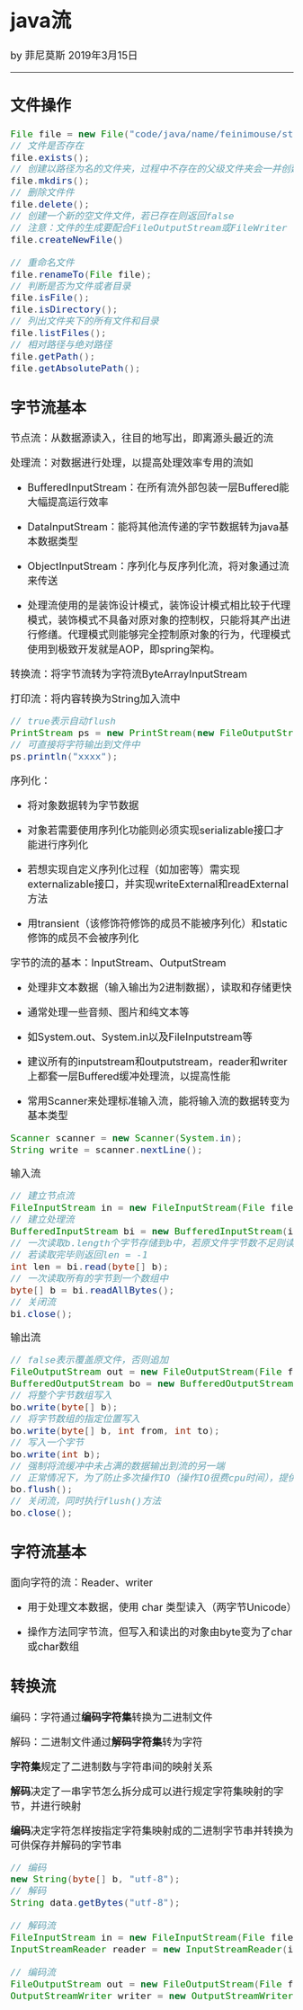 <font size="4">

# java流

by 菲尼莫斯 2019年3月15日

---

## 文件操作

```java
File file = new File("code/java/name/feinimouse/study")
// 文件是否存在
file.exists();
// 创建以路径为名的文件夹，过程中不存在的父级文件夹会一并创建
file.mkdirs();
// 删除文件件
file.delete();
// 创建一个新的空文件文件，若已存在则返回false
// 注意：文件的生成要配合FileOutputStream或FileWriter
file.createNewFile()

// 重命名文件
file.renameTo(File file);
// 判断是否为文件或者目录
file.isFile();
file.isDirectory();
// 列出文件夹下的所有文件和目录
file.listFiles();
// 相对路径与绝对路径
file.getPath();
file.getAbsolutePath();
```

## 字节流基本

节点流：从数据源读入，往目的地写出，即离源头最近的流

处理流：对数据进行处理，以提高处理效率专用的流如

* BufferedInputStream：在所有流外部包装一层Buffered能大幅提高运行效率

* DataInputStream：能将其他流传递的字节数据转为java基本数据类型

* ObjectInputStream：序列化与反序列化流，将对象通过流来传送

* 处理流使用的是装饰设计模式，装饰设计模式相比较于代理模式，装饰模式不具备对原对象的控制权，只能将其产出进行修缮。代理模式则能够完全控制原对象的行为，代理模式使用到极致开发就是AOP，即spring架构。

转换流：将字节流转为字符流ByteArrayInputStream

打印流：将内容转换为String加入流中

```java
// true表示自动flush
PrintStream ps = new PrintStream(new FileOutputStream(File file), true);
// 可直接将字符输出到文件中
ps.println("xxxx");
```

序列化：

* 将对象数据转为字节数据

* 对象若需要使用序列化功能则必须实现serializable接口才能进行序列化

* 若想实现自定义序列化过程（如加密等）需实现externalizable接口，并实现writeExternal和readExternal方法

* 用transient（该修饰符修饰的成员不能被序列化）和static修饰的成员不会被序列化

字节的流的基本：InputStream、OutputStream

* 处理非文本数据（输入输出为2进制数据），读取和存储更快

* 通常处理一些音频、图片和纯文本等

* 如System.out、System.in以及FileInputstream等

* 建议所有的inputstream和outputstream，reader和writer上都套一层Buffered缓冲处理流，以提高性能

* 常用Scanner来处理标准输入流，能将输入流的数据转变为基本类型

```java
Scanner scanner = new Scanner(System.in);
String write = scanner.nextLine();
```

输入流

```java
// 建立节点流
FileInputStream in = new FileInputStream(File file);
// 建立处理流
BufferedInputStream bi = new BufferedInputStream(in);
// 一次读取b.length个字节存储到b中，若原文件字节数不足则读取len个字节存到b中
// 若读取完毕则返回len = -1
int len = bi.read(byte[] b);
// 一次读取所有的字节到一个数组中
byte[] b = bi.readAllBytes();
// 关闭流
bi.close();
```

输出流

```java
// false表示覆盖原文件，否则追加
FileOutputStream out = new FileOutputStream(File file, false);
BufferedOutputStream bo = new BufferedOutputStream(out);
// 将整个字节数组写入
bo.write(byte[] b);
// 将字节数组的指定位置写入
bo.write(byte[] b, int from, int to);
// 写入一个字节
bo.write(int b);
// 强制将流缓冲中未占满的数据输出到流的另一端
// 正常情况下，为了防止多次操作IO（操作IO很费cpu时间），提供了一个缓冲区，当缓冲区满的时候，再写入文件，从而提高效率
bo.flush();
// 关闭流，同时执行flush()方法
bo.close();

```

## 字符流基本

面向字符的流：Reader、writer

* 用于处理文本数据，使用 char 类型读入（两字节Unicode）

* 操作方法同字节流，但写入和读出的对象由byte变为了char或char数组

## 转换流

编码：字符通过**编码字符集**转换为二进制文件

解码：二进制文件通过**解码字符集**转为字符

**字符集**规定了二进制数与字符串间的映射关系

**解码**决定了一串字节怎么拆分成可以进行规定字符集映射的字节，并进行映射

**编码**决定字符怎样按指定字符集映射成的二进制字节串并转换为可供保存并解码的字节串

```java
// 编码
new String(byte[] b, "utf-8");
// 解码
String data.getBytes("utf-8");

// 解码流
FileInputStream in = new FileInputStream(File file);
InputStreamReader reader = new InputStreamReader(in, "utf-8");

// 编码流
FileOutputStream out = new FileOutputStream(File file);
OutputStreamWriter writer = new OutputStreamWriter(out, "utf-8");

```

</font>
